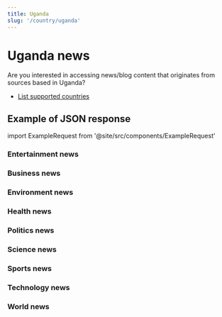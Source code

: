 ```yaml
---
title: Uganda
slug: '/country/uganda'
---
```


# Uganda news

Are you interested in accessing news/blog content that originates from sources based in Uganda?

- [List supported countries](/get-articles/countries)

## Example of JSON response

import ExampleRequest from '@site/src/components/ExampleRequest'

### Entertainment news
<ExampleRequest url="https://apitube.io/v1/news/articles?limit=2&category=news/Arts_and_Entertainment&language=ug"></ExampleRequest>

### Business news
<ExampleRequest url="https://apitube.io/v1/news/articles?limit=2&category=news/Business&language=ug"></ExampleRequest>

### Environment news
<ExampleRequest url="https://apitube.io/v1/news/articles?limit=2&category=news/Environment&language=ug"></ExampleRequest>

### Health news
<ExampleRequest url="https://apitube.io/v1/news/articles?limit=2&category=news/Health&language=ug"></ExampleRequest>

### Politics news
<ExampleRequest url="https://apitube.io/v1/news/articles?limit=2&category=news/Politics&language=ug"></ExampleRequest>

### Science news
<ExampleRequest url="https://apitube.io/v1/news/articles?limit=2&category=news/Science&language=ug"></ExampleRequest>

### Sports news
<ExampleRequest url="https://apitube.io/v1/news/articles?limit=2&category=news/Sports&language=ug"></ExampleRequest>

### Technology news
<ExampleRequest url="https://apitube.io/v1/news/articles?limit=2&category=news/Technology&language=ug"></ExampleRequest>

### World news
<ExampleRequest url="https://apitube.io/v1/news/articles?limit=2&category=news/World&language=ug"></ExampleRequest>
